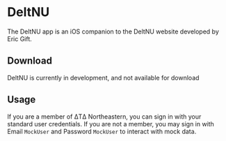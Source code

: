 # DeltNU

The DeltNU app is an iOS companion to the DeltNU website developed by Eric Gift. 

## Download

DeltNU is currently in development, and not available for download

## Usage

If you are a member of ΔTΔ Northeastern, you can sign in with your standard user credentials. If you are not a member, you may sign in with Email `MockUser` and Password `MockUser` to interact with mock data. 
